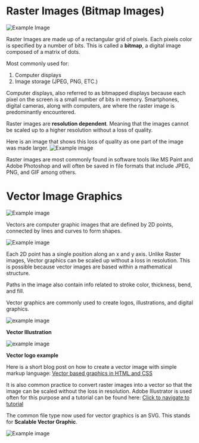 # Raster Images (Bitmap Images)

![Example Image](https://www.printcnx.com/wp-content/uploads/raster.jpg)


Raster Images are made up of a rectangular grid of pixels. Each pixels color is specified by a number of bits. This is called a **bitmap**, a digital image composed of a matrix of dots.

Most commonly used for:

1. Computer displays
2. Image storage (JPEG, PNG, ETC.)

Computer displays, also referred to as bitmapped displays because each pixel on the screen is a small number of bits in memory. Smartphones, digital cameras, along with computers, are where the raster image is predominantly encountered.

Raster images are **resolution dependent**. Meaning that the images cannot be scaled up to a higher resolution without a loss of quality.

Here is an image that shows this loss of quality as one part of the image was made larger.
![Example image](https://vector-conversions.com/images/raster_vs_vector_1.jpg)

Raster images are most commonly found in software tools like MS Paint and Adobe Photoshop and will often be saved in file formats that include JPEG, PNG, and GIF among others.


# Vector Image Graphics

![Example image](https://www.dignitasdigital.com/wp-content/uploads/2017/12/example-of-vector-graphic-image.jpg)

Vectors are computer graphic images that are defined by 2D points, connected by lines and curves to form shapes.

![Example image](https://encrypted-tbn0.gstatic.com/images?q=tbn%3AANd9GcQWi68_oev_9VRFgLARJmcgvM4gd3yx15ZJr6vdhvHrxOdZCWiK&usqp=CAU)

Each 2D point has a single position along an x and y axis. Unlike Raster images, Vector graphics can be scaled up without a loss in resolution. This is possible because vector images are based within a mathematical structure.

Paths in the image also contain info related to stroke color, thickness, bend, and fill.

Vector graphics are commonly used to create logos, illustrations, and digital graphics.

![example image](https://cloud.netlifyusercontent.com/assets/344dbf88-fdf9-42bb-adb4-46f01eedd629/113d1046-6bdc-4475-a781-99f6cf7d1acd/001-understand-yourself-large-opt.png)

**Vector Illustration**

![example image](https://encrypted-tbn0.gstatic.com/images?q=tbn%3AANd9GcRf6gJjCv5IW2jMeI84YCB2A8mSBWT0zRfRIyCXskz1b8iIU6ej&usqp=CAU)

**Vector logo example**

Here is a short blog post on how to create a vector image with simple markup language: [Vector based graphics in HTML and CSS](http://www.callumhart.com/blog/vector-based-graphics-in-html-and-css)

It is also common practice to convert raster images into a vector so that the image can be scaled without the loss in resolution. Adobe Illustrator is used often for this purpose and a tutorial can be found here: [Click to navigate to tutorial](https://www.youtube.com/watch?v=gaoBr7SzF-c)

The common file type now used for vector graphics is an SVG. This stands for **Scalable Vector Graphic**.

![Example image](https://www.print2eforms.com/wp-content/uploads/2017/02/SVG-And-It%E2%80%99s-Present-Role.jpg)
